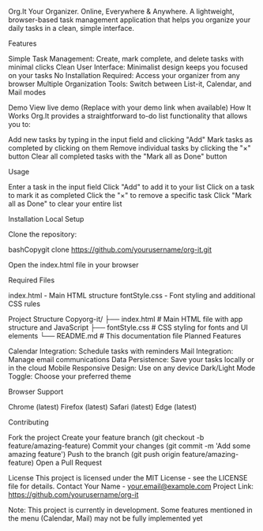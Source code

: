 
Org.It
Your Organizer. Online, Everywhere & Anywhere.
A lightweight, browser-based task management application that helps you organize your daily tasks in a clean, simple interface.


Features

Simple Task Management: Create, mark complete, and delete tasks with minimal clicks
Clean User Interface: Minimalist design keeps you focused on your tasks
No Installation Required: Access your organizer from any browser
Multiple Organization Tools: Switch between List-it, Calendar, and Mail modes

Demo
View live demo (Replace with your demo link when available)
How It Works
Org.It provides a straightforward to-do list functionality that allows you to:

Add new tasks by typing in the input field and clicking "Add"
Mark tasks as completed by clicking on them
Remove individual tasks by clicking the "×" button
Clear all completed tasks with the "Mark all as Done" button

Usage

Enter a task in the input field
Click "Add" to add it to your list
Click on a task to mark it as completed
Click the "×" to remove a specific task
Click "Mark all as Done" to clear your entire list

Installation
Local Setup

Clone the repository:

bashCopygit clone https://github.com/yourusername/org-it.git

Open the index.html file in your browser

Required Files

index.html - Main HTML structure
fontStyle.css - Font styling and additional CSS rules

Project Structure
Copyorg-it/
├── index.html          # Main HTML file with app structure and JavaScript
├── fontStyle.css       # CSS styling for fonts and UI elements
└── README.md           # This documentation file
Planned Features

Calendar Integration: Schedule tasks with reminders
Mail Integration: Manage email communications
Data Persistence: Save your tasks locally or in the cloud
Mobile Responsive Design: Use on any device
Dark/Light Mode Toggle: Choose your preferred theme

Browser Support

Chrome (latest)
Firefox (latest)
Safari (latest)
Edge (latest)

Contributing

Fork the project
Create your feature branch (git checkout -b feature/amazing-feature)
Commit your changes (git commit -m 'Add some amazing feature')
Push to the branch (git push origin feature/amazing-feature)
Open a Pull Request

License
This project is licensed under the MIT License - see the LICENSE file for details.
Contact
Your Name - your.email@example.com
Project Link: https://github.com/yourusername/org-it

Note: This project is currently in development. Some features mentioned in the menu (Calendar, Mail) may not be fully implemented yet
